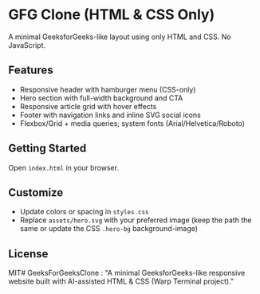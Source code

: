 # GFG Clone (HTML & CSS Only)

A minimal GeeksforGeeks-like layout using only HTML and CSS. No JavaScript.

## Features
- Responsive header with hamburger menu (CSS-only)
- Hero section with full-width background and CTA
- Responsive article grid with hover effects
- Footer with navigation links and inline SVG social icons
- Flexbox/Grid + media queries; system fonts (Arial/Helvetica/Roboto)

## Getting Started
Open `index.html` in your browser.

## Customize
- Update colors or spacing in `styles.css`
- Replace `assets/hero.svg` with your preferred image (keep the path the same or update the CSS `.hero-bg` background-image)

## License
MIT# GeeksForGeeksClone
: "A minimal GeeksforGeeks-like responsive website built with AI-assisted HTML &amp; CSS (Warp Terminal project)."
